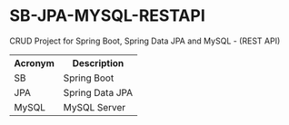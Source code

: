 # SB-JPA-MYSQL-RESTAPI
<p>CRUD Project for Spring Boot, Spring Data JPA and MySQL - (REST API)</p>
<table>
  <tbody>
  
  <tr>
    <th>Acronym</th>
    <th>Description</th>
  </tr>
  
  <tr>
    <td>SB</td>
    <td>Spring Boot</td>
  </tr>
  
  <tr>
    <td>JPA</td>
    <td>Spring Data JPA</td>
  </tr>
  
  <tr>
    <td>MySQL</td>
    <td>MySQL Server</td>
  </tr>

  </tbody>
</table>
